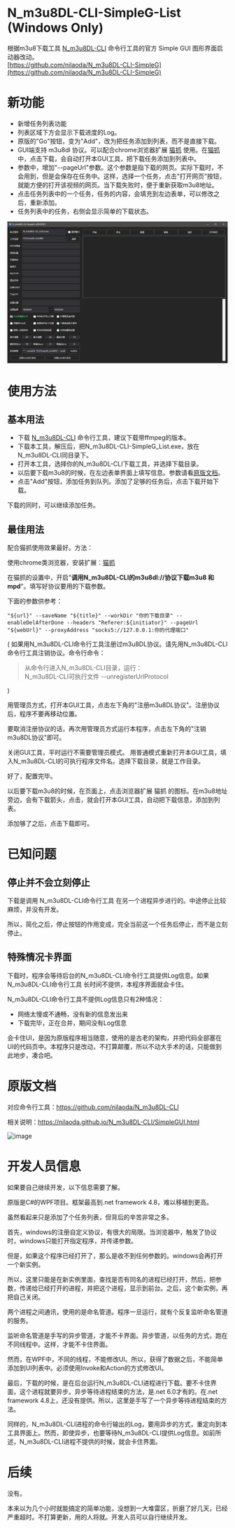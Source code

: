 # N_m3u8DL-CLI-SimpleG-List (Windows Only)
根据m3u8下载工具 [N_m3u8DL-CLI](https://github.com/nilaoda/N_m3u8DL-CLI) 命令行工具的官方 Simple GUI 图形界面启动器改动。  
[https://github.com/nilaoda/N_m3u8DL-CLI-SimpleG](https://github.com/nilaoda/N_m3u8DL-CLI-SimpleG)  

# 新功能
* 新增任务列表功能
* 列表区域下方会显示下载进度的Log。
* 原版的"Go"按钮，变为"Add"，改为把任务添加到列表，而不是直接下载。
* GUI端支持 m3u8dl 协议。可以配合chrome浏览器扩展 [猫抓](https://chromewebstore.google.com/detail/%E7%8C%AB%E6%8A%93/jfedfbgedapdagkghmgibemcoggfppbb?hl=zh-CN) 使用。在[猫抓](https://chromewebstore.google.com/detail/%E7%8C%AB%E6%8A%93/jfedfbgedapdagkghmgibemcoggfppbb?hl=zh-CN)中，点击下载，会自动打开本GUI工具，把下载任务添加到列表中。
* 参数中，增加"--pageUrl"参数。这个参数是指下载的网页。实际下载时，不会用到，但是会保存在任务中。这样，选择一个任务，点击"打开网页"按钮，就能方便的打开该视频的网页。当下载失败时，便于重新获取m3u8地址。
* 点击任务列表中的一个任务，任务的内容，会填充到左边表单，可以修改之后，重新添加。
* 任务列表中的任务，右侧会显示简单的下载状态。   

![image](img/screenshot.jpg)  

# 使用方法
## 基本用法
* 下载 [N_m3u8DL-CLI](https://github.com/nilaoda/N_m3u8DL-CLI) 命令行工具，建议下载带ffmpeg的版本。
* 下载本工具，解压后，把N_m3u8DL-CLI-SimpleG_List.exe，放在N_m3u8DL-CLI同目录下。
* 打开本工具，选择你的N_m3u8DL-CLI下载工具，并选择下载目录。
* 以后要下载m3u8的时候，在左边表单界面上填写信息。参数请看[原版文档](https://nilaoda.github.io/N_m3u8DL-CLI/SimpleGUI.html)。
* 点击"Add"按钮，添加任务到队列。添加了足够的任务后，点击下载开始下载。  

下载的同时，可以继续添加任务。  

## 最佳用法
配合猫抓使用效果最好。方法：  

使用chrome类浏览器，安装扩展：[猫抓](https://chromewebstore.google.com/detail/%E7%8C%AB%E6%8A%93/jfedfbgedapdagkghmgibemcoggfppbb?hl=zh-CN)   

在猫抓的设置中，开启"**调用N_m3u8DL-CLI的m3u8dl://协议下载m3u8 和 mpd**"。填写好协议要用的下载参数。

下面的参数供参考：
```
"${url}" --saveName "${title}" --workDir "你的下载目录" --enableDelAfterDone --headers "Referer:${initiator}" --pageUrl "${webUrl}" --proxyAddress "socks5://127.0.0.1:你的代理端口"
```

(
如果用N_m3u8DL-CLI命令行工具注册过m3u8DL协议。请先用N_m3u8DL-CLI命令行工具注销协议。命令行命令：  
> 从命令行进入N_m3u8DL-CLI目录，运行：  
> N_m3u8DL-CLI可执行文件 --unregisterUrlProtocol  

)

用管理员方式，打开本GUI工具，点击左下角的"注册m3u8DL协议"。注册协议后，程序不要再移动位置。

要取消注册协议的话，再次用管理员方式运行本程序，点击左下角的"注销m3u8DL协议"即可。

关闭GUI工具，平时运行不需要管理员模式。
用普通模式重新打开本GUI工具，填入N_m3u8DL-CLI的可执行程序文件名。选择下载目录，就是工作目录。

好了，配置完毕。

以后要下载m3u8的时候，在页面上，点击浏览器扩展 猫抓 的图标。在m3u8地址旁边，会有下载箭头，点击，就会打开本GUI工具，自动把下载信息，添加到列表。  

添加够了之后，点击下载即可。  

# 已知问题
## 停止并不会立刻停止
下载是调用 N_m3u8DL-CLI命令行工具 在另一个进程异步进行的。中途停止比较麻烦，并没有开发。

所以，简化之后，停止按钮的作用变成，完全当前这一个任务后停止，而不是立刻停止。

## 特殊情况卡界面
下载时，程序会等待后台的N_m3u8DL-CLI命令行工具提供Log信息。如果 N_m3u8DL-CLI命令行工具 长时间不提供，本程序界面就会卡住。

N_m3u8DL-CLI命令行工具不提供Log信息只有2种情况：
* 网络太慢或不通畅，没有新的信息发出来
* 下载完毕，正在合并，期间没有Log信息

会卡住UI，是因为原版程序相当随意，使用的是古老的架构，并把代码全部塞在UI的代码页中。本程序只是改动，不打算颠覆，所以不动大手术的话，只能做到此地步，凑合吧。


# 原版文档

对应命令行工具：https://github.com/nilaoda/N_m3u8DL-CLI

相关说明：https://nilaoda.github.io/N_m3u8DL-CLI/SimpleGUI.html

![image](https://user-images.githubusercontent.com/20772925/153235235-712b338e-4e2a-4a77-8b3b-119bceb45f24.png)

# 开发人员信息
如果要自己继续开发，以下信息需要了解。

原版是C#的WPF项目。框架最高到.net framework 4.8，难以移植到更高。

虽然看起来只是添加了个任务列表，但背后的辛苦非常之多。

首先，windows的注册自定义协议，有很大的局限。当浏览器中，触发了协议时，windows只能打开指定程序，并传递参数。

但是，如果这个程序已经打开了，那么是收不到任何参数的。windows会再打开一个新实例。

所以，这里只能是在新实例里面，查找是否有同名的进程已经打开，然后，把参数，传递给已经打开的进程，并把这个进程，显示到前台。之后，这个新实例，再把自己关闭。

两个进程之间通讯，使用的是命名管道。程序一旦运行，就有个反复监听命名管道的服务。

监听命名管道是手写的异步管道，才能不卡界面。异步管道，以任务的方式，跑在不同线程中。这样，才能不卡住界面。

然而，在WPF中，不同的线程，不能修改UI。所以，获得了数据之后，不能简单添加到UI列表中。必须使用Invoke和Action的方式修改UI。

最后，下载的时候，是在后台运行N_m3u8DL-CLI进程进行下载。要不卡住界面，这个进程就要异步。异步等待进程结束的方法，是.net 6.0才有的。在.net framework 4.8上，还没有提供。所以，这里是手写了一个异步等待进程结束的方法。

同样的，N_m3u8DL-CLI进程的命令行输出的Log，要用异步的方式，重定向到本工具界面上。然而，即使异步，也要等待N_m3u8DL-CLI提供Log信息。如前所述，N_m3u8DL-CLI进程不提供的时候，就会卡住界面。

# 后续
没有。

本来以为几个小时就能搞定的简单功能，没想到一大堆雷区，折磨了好几天，已经严重超时。不打算更新，用的人将就。开发人员可以自行继续开发。





